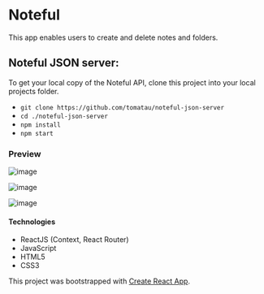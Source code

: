 # Noteful

This app enables users to create and delete notes and folders.
## Noteful JSON server:
To get your local copy of the Noteful API, clone this project into your local projects folder.
- `git clone https://github.com/tomatau/noteful-json-server`
- `cd ./noteful-json-server`
- `npm install`
- `npm start`

### Preview
![image](https://user-images.githubusercontent.com/76637034/111012523-1d2cd880-8351-11eb-8f34-ddd44a9d9ba0.png)

![image](https://user-images.githubusercontent.com/76637034/111012535-2e75e500-8351-11eb-986f-60c405f42658.png)

![image](https://user-images.githubusercontent.com/76637034/111012548-4188b500-8351-11eb-8572-1988f2395b28.png)

#### Technologies
- ReactJS (Context, React Router)
- JavaScript
- HTML5
- CSS3

This project was bootstrapped with [Create React App](https://github.com/facebook/create-react-app).
